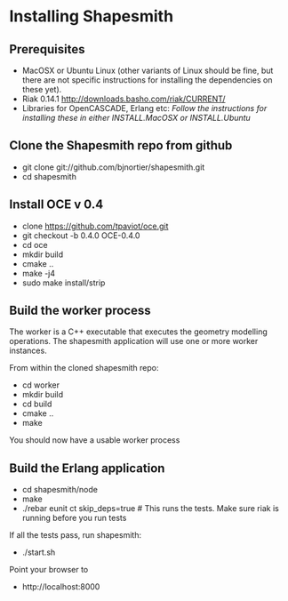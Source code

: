 Installing Shapesmith
=====================

Prerequisites
-------------

 * MacOSX or Ubuntu Linux (other variants of Linux should be fine, but there are not specific instructions for installing the dependencies on these yet).
 * Riak 0.14.1 http://downloads.basho.com/riak/CURRENT/
 * Libraries for OpenCASCADE, Erlang etc: *Follow the instructions for installing these in either INSTALL.MacOSX or INSTALL.Ubuntu*

Clone the Shapesmith repo from github
-------------------------------------

 * git clone git://github.com/bjnortier/shapesmith.git
 * cd shapesmith

Install OCE v 0.4
-----------------
 
 * clone https://github.com/tpaviot/oce.git
 * git checkout -b 0.4.0 OCE-0.4.0
 * cd oce
 * mkdir build
 * cmake ..
 * make -j4
 * sudo make install/strip

Build the worker process
------------------------

The worker is a C++ executable that executes the geometry modelling operations. The shapesmith application will use one or more worker instances.

From within the cloned shapesmith repo:

 * cd worker
 * mkdir build
 * cd build
 * cmake ..
 * make

You should now have a usable worker process

Build the Erlang application
----------------------------

 * cd shapesmith/node
 * make
 * ./rebar eunit ct skip_deps=true # This runs the tests. Make sure riak is running before you run tests
 
If all the tests pass, run shapesmith:

 * ./start.sh

Point your browser to

 * http://localhost:8000 